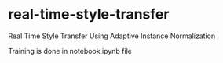 # real-time-style-transfer
Real Time Style Transfer Using Adaptive Instance Normalization

Training is done in notebook.ipynb file
